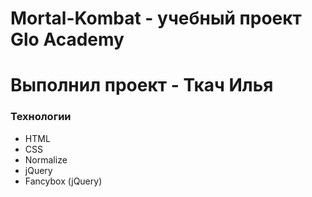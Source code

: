 # Mortal-Kombat - учебный проект Glo Academy
# Выполнил проект - Ткач Илья
### Технологии
- HTML
- CSS
- Normalize
- jQuery
- Fancybox (jQuery)
